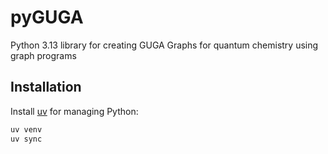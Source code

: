 # pyGUGA

Python 3.13 library for creating GUGA Graphs for quantum chemistry using graph programs

## Installation

Install [uv](https://docs.astral.sh/uv/) for managing Python:

```bash
uv venv
uv sync
```